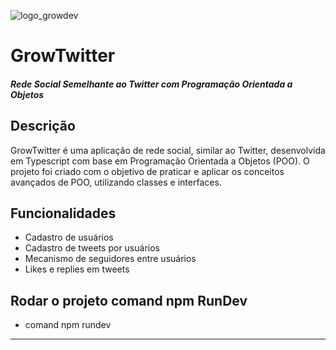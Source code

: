 ![logo_growdev](https://github.com/cadonaenrike/GrowTwitter/assets/95323804/6d0ede58-ee26-44d8-95f7-76011819b04f)

<H1> GrowTwitter <H5>Rede Social Semelhante ao Twitter com Programação Orientada a Objetos</H5></H1>


## Descrição

GrowTwitter é uma aplicação de rede social, similar ao Twitter, desenvolvida em Typescript com base em Programação Orientada a Objetos (POO). O projeto foi criado com o objetivo de praticar e aplicar os conceitos avançados de POO, utilizando classes e interfaces.

## Funcionalidades

- Cadastro de usuários
- Cadastro de tweets por usuários
- Mecanismo de seguidores entre usuários
- Likes e replies em tweets


## Rodar o projeto comand npm RunDev

-  comand npm rundev
---
